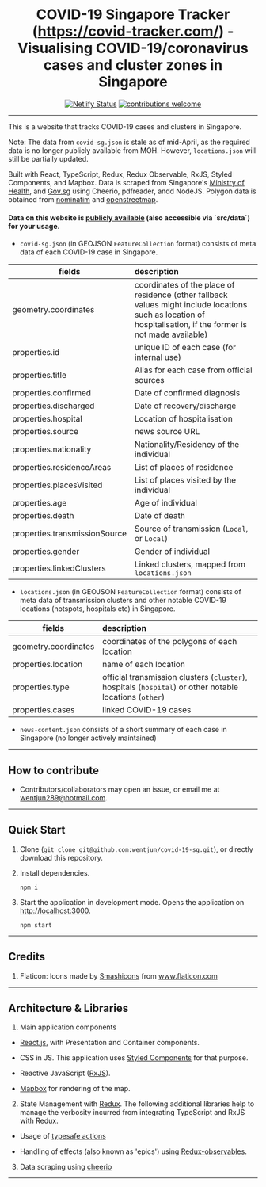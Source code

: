 <div align="center">

# COVID-19 Singapore Tracker (https://covid-tracker.com/) - Visualising COVID-19/coronavirus cases and cluster zones in Singapore #
[![Netlify Status](https://api.netlify.com/api/v1/badges/24355ce3-3a38-491f-9e1a-602949c4c42f/deploy-status)](https://app.netlify.com/sites/jovial-agnesi-b755d5/deploys) [![contributions welcome](https://img.shields.io/badge/contributions-welcome-brightgreen.svg?style=flat)](https://github.com/wentjun/covid-19-sg/issues)
</div>

----
This is a website that tracks COVID-19 cases and clusters in Singapore.

Note: The data from `covid-sg.json` is stale as of mid-April, as the required data is no longer publicly available from MOH. However, `locations.json` will still be partially updated.

Built with React, TypeScript, Redux, Redux Observable, RxJS, Styled Components, and Mapbox. Data is scraped from Singapore's <a href="https://www.moh.gov.sg/covid-19" title="MOH">Ministry of Health</a>, and <a href="https://www.gov.sg/article/covid-19-cases-in-singapore" title="gov.sg">Gov.sg</a> using Cheerio, pdfreader, andd NodeJS. Polygon data is obtained from [nominatim](https://nominatim.openstreetmap.org/) and [openstreetmap](http://polygons.openstreetmap.fr/).

<h4>Data on this website is <a href="https://github.com/wentjun/covid-19-sg/tree/master/src/data" title="data">publicly available</a> (also accessible via `src/data`) for your usage.</h4>

- `covid-sg.json` (in GEOJSON `FeatureCollection` format) consists of meta data of each COVID-19 case in Singapore.

| fields        | description           |
| ------------- |:-------------|
| geometry.coordinates     | coordinates of the place of residence (other fallback values might include locations such as location of hospitalisation, if the former is not made available) |
| properties.id      | unique ID of each case (for internal use) |
| properties.title | Alias for each case from official sources |    
| properties.confirmed | Date of confirmed diagnosis |   
| properties.discharged | Date of recovery/discharge |   
| properties.hospital | Location of hospitalisation     
| properties.source | news source URL |  
| properties.nationality | Nationality/Residency of the individual |  
| properties.residenceAreas | List of places of residence |  
| properties.placesVisited | List of places visited by the individual |  
| properties.age | Age of individual |  
| properties.death | Date of death |  
| properties.transmissionSource | Source of transmission (`Local`, or `Local`) |  
| properties.gender | Gender of individual |  
| properties.linkedClusters | Linked clusters, mapped from `locations.json` |  

- `locations.json` (in GEOJSON `FeatureCollection` format) consists of meta data of transmission clusters and other notable COVID-19 locations (hotspots, hospitals etc) in Singapore.


| fields     | description |
| ------------- |:-------------|
| geometry.coordinates     | coordinates of the polygons of each location |
| properties.location      | name of each location      |
| properties.type | official transmission clusters (`cluster`), hospitals (`hospital`) or other notable locations (`other`)      |
| properties.cases | linked COVID-19 cases      |

- `news-content.json` consists of a short summary of each case in Singapore (no longer actively maintained)


----
## How to contribute

- Contributors/collaborators may open an issue, or email me at wentjun289@hotmail.com.

----

## Quick Start
1. Clone (`git clone git@github.com:wentjun/covid-19-sg.git`), or directly download this repository.
2. Install dependencies.

    ```
    npm i
    ```
3. Start the application in development mode. Opens the application on [http://localhost:3000](http://localhost:3000).

    ```
    npm start
    ```

----

## Credits

1) Flaticon: Icons made by <a href="https://www.flaticon.com/authors/smashicons" title="Smashicons">Smashicons</a> from <a href="https://www.flaticon.com/" title="Flaticon"> www.flaticon.com</a>

----

## Architecture & Libraries

1) Main application components

- [React.js](https://reactjs.org/), with Presentation and Container components.

- CSS in JS. This application uses [Styled Components](https://www.styled-components.com/) for that purpose.

- Reactive JavaScript ([RxJS](https://www.learnrxjs.io/)).

- [Mapbox](https://docs.mapbox.com/mapbox-gl-js/api/) for rendering of the map.

2) State Management with [Redux](https://react-redux.js.org/). The following additional libraries help to manage the verbosity incurred from integrating TypeScript and RxJS with Redux.

- Usage of [typesafe actions](https://github.com/piotrwitek/typesafe-actions)

- Handling of effects (also known as 'epics') using [Redux-observables](https://github.com/redux-observable/redux-observable).

3) Data scraping using [cheerio](https://cheerio.js.org/)

----
